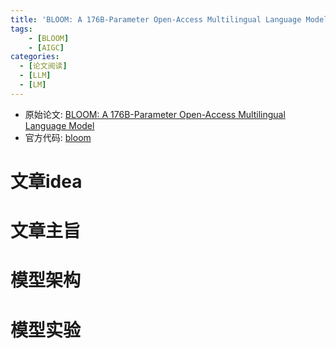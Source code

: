 ```yaml
---
title: 'BLOOM: A 176B-Parameter Open-Access Multilingual Language Model'
tags: 
    - [BLOOM]
    - [AIGC]
categories: 
  - [论文阅读]
  - [LLM]
  - [LM]
---
```


* 原始论文: [BLOOM: A 176B-Parameter Open-Access Multilingual Language Model](https://arxiv.org/abs/2211.05100)
* 官方代码: [bloom](https://huggingface.co/bigscience/bloom)

# 文章idea
# 文章主旨
# 模型架构
# 模型实验
